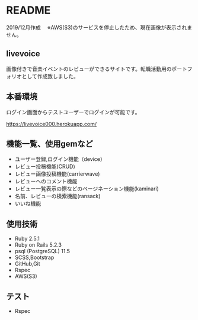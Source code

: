 # README
2019/12月作成 　※AWS(S3)のサービスを停止したため、現在画像が表示されません。
## livevoice
画像付きで音楽イベントのレビューができるサイトです。転職活動用のポートフォリオとして作成致しました。

## 本番環境
ログイン画面からテストユーザーでログインが可能です。

https://livevoice000.herokuapp.com/

## 機能一覧、使用gemなど
+ ユーザー登録,ログイン機能（device）
+ レビュー投稿機能(CRUD)
+ レビュー画像投稿機能(carrierwave)
+ レビューへのコメント機能
+ レビュー一覧表示の際などのページネーション機能(kaminari)
+ 名前、レビューの検索機能(ransack)
+ いいね機能

## 使用技術
+ Ruby 2.5.1
+ Ruby on Rails 5.2.3
+ psql (PostgreSQL) 11.5
+ SCSS,Bootstrap
+ GitHub,Git
+ Rspec
+ AWS(S3)

## テスト
+ Rspec
